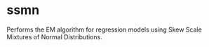 # ssmn
Performs the EM algorithm for regression models using Skew Scale Mixtures of Normal Distributions.
